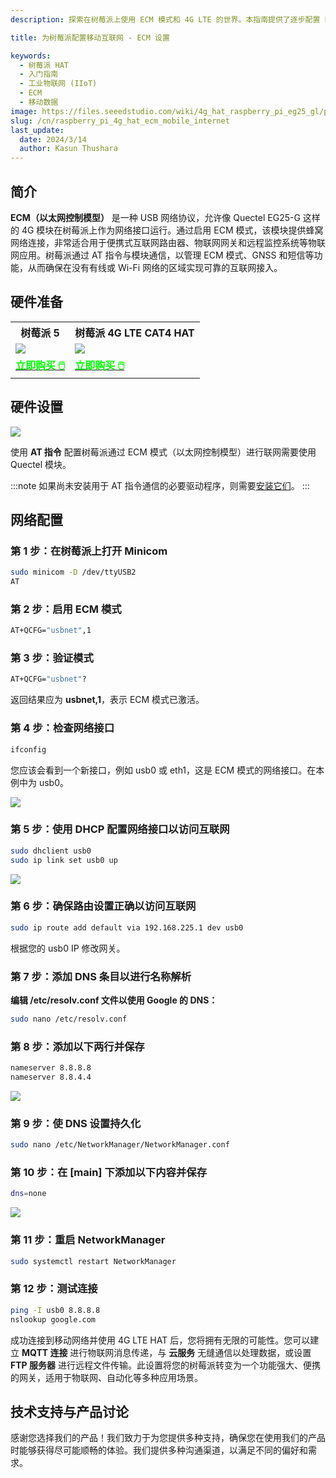 ```yaml
---
description: 探索在树莓派上使用 ECM 模式和 4G LTE 的世界。本指南提供了逐步配置 ECM（以太网控制模型）实现蜂窝网络连接的说明，为您的项目提供无缝的互联网接入。

title: 为树莓派配置移动互联网 - ECM 设置

keywords:
  - 树莓派 HAT
  - 入门指南
  - 工业物联网 (IIoT)
  - ECM
  - 移动数据
image: https://files.seeedstudio.com/wiki/4g_hat_raspberry_pi_eg25_gl/power2.webp
slug: /cn/raspberry_pi_4g_hat_ecm_mobile_internet
last_update:
  date: 2024/3/14
  author: Kasun Thushara
---
```


## 简介

**ECM（以太网控制模型）** 是一种 USB 网络协议，允许像 Quectel EG25-G 这样的 4G 模块在树莓派上作为网络接口运行。通过启用 ECM 模式，该模块提供蜂窝网络连接，非常适合用于便携式互联网路由器、物联网网关和远程监控系统等物联网应用。树莓派通过 AT 指令与模块通信，以管理 ECM 模式、GNSS 和短信等功能，从而确保在没有有线或 Wi-Fi 网络的区域实现可靠的互联网接入。

## 硬件准备

<div class="table-center">
  <table align="center">
    <tr>
        <th>树莓派 5</th>
        <th>树莓派 4G LTE CAT4 HAT</th>
    </tr>
    <tr>
        <td><div style={{textAlign:'center'}}><img src="https://media-cdn.seeedstudio.com/media/catalog/product/cache/bb49d3ec4ee05b6f018e93f896b8a25d/1/-/1-102110919-raspberry-pi-5-8gb-45font.jpg" style={{width:250, height:'auto'}}/></div></td>    
        <td><div style={{textAlign:'center'}}><img src="https://media-cdn.seeedstudio.com/media/catalog/product/cache/bb49d3ec4ee05b6f018e93f896b8a25d/1/_/1_23_1.jpg" style={{width:250, height:'auto'}}/></div></td>
    </tr>
    <tr>
        <td><div class="get_one_now_container" style={{textAlign: 'center'}}>
          <a class="get_one_now_item" href="https://www.seeedstudio.com/Raspberry-Pi-5-8GB-p-5810.html" target="_blank">
              <strong><span><font color={'FFFFFF'} size={"4"}> 立即购买 🖱️</font></span></strong>
          </a>
      </div></td>
        <td><div class="get_one_now_container" style={{textAlign: 'center'}}>
          <a class="get_one_now_item" href="https://www.seeedstudio.com/LTE-CAT-4-EG25-GL-HAT-for-Raspberry-Pi-p-6325.html" target="_blank">
              <strong><span><font color={'FFFFFF'} size={"4"}> 立即购买 🖱️</font></span></strong>
          </a>
      </div></td>
    </tr>
  </table>
</div>

## 硬件设置

<div style={{textAlign:'center'}}><img src="https://files.seeedstudio.com/wiki/4g_hat_raspberry_pi_eg25_gl/sms_setup.png" style={{width:800}}/></div>

使用 **AT 指令** 配置树莓派通过 ECM 模式（以太网控制模型）进行联网需要使用 Quectel 模块。

:::note
如果尚未安装用于 AT 指令通信的必要驱动程序，则需要[安装它们](https://wiki.seeedstudio.com/cn/getting_started_raspberry_pi_4g_lte_hat/#raspberry-pi)。
:::

## 网络配置

### 第 1 步：在树莓派上打开 Minicom

```bash
sudo minicom -D /dev/ttyUSB2
AT
```

### 第 2 步：启用 ECM 模式

```bash
AT+QCFG="usbnet",1
```

### 第 3 步：验证模式

```bash
AT+QCFG="usbnet"?
```
返回结果应为 **usbnet,1**，表示 ECM 模式已激活。

### 第 4 步：检查网络接口

```bash
ifconfig
```

您应该会看到一个新接口，例如 usb0 或 eth1，这是 ECM 模式的网络接口。在本例中为 usb0。

<div style={{ textAlign: 'center' }}>
  <img 
    src="https://files.seeedstudio.com/wiki/4g_hat_raspberry_pi_eg25_gl/ifconfig_usb0.PNG" 
    style={{ width: 600}} 
  />
</div>

### 第 5 步：使用 DHCP 配置网络接口以访问互联网

```bash
sudo dhclient usb0
sudo ip link set usb0 up
```
<div style={{ textAlign: 'center' }}>
  <img 
    src="https://files.seeedstudio.com/wiki/4g_hat_raspberry_pi_eg25_gl/usb0-dhcp.png" 
    style={{ width: 600}} 
  />
</div>

### 第 6 步：确保路由设置正确以访问互联网

```bash
sudo ip route add default via 192.168.225.1 dev usb0
```
根据您的 usb0 IP 修改网关。

### 第 7 步：添加 DNS 条目以进行名称解析

**编辑 /etc/resolv.conf 文件以使用 Google 的 DNS：**

```bash
sudo nano /etc/resolv.conf
```

### 第 8 步：添加以下两行并保存

```bash
nameserver 8.8.8.8
nameserver 8.8.4.4
```

<div style={{ textAlign: 'center' }}>
  <img 
    src="https://files.seeedstudio.com/wiki/4g_hat_raspberry_pi_eg25_gl/GoogleDNS.PNG" 
    style={{ width: 600}} 
  />
</div>

### 第 9 步：使 DNS 设置持久化

```bash
sudo nano /etc/NetworkManager/NetworkManager.conf
```

### 第 10 步：在 [main] 下添加以下内容并保存

```bash
dns=none
```
<div style={{ textAlign: 'center' }}>
  <img 
    src="https://files.seeedstudio.com/wiki/4g_hat_raspberry_pi_eg25_gl/DNS.PNG" 
    style={{ width: 600}} 
  />
</div>

### 第 11 步：重启 NetworkManager

```bash
sudo systemctl restart NetworkManager
```

### 第 12 步：测试连接

```bash
ping -I usb0 8.8.8.8
nslookup google.com
```
成功连接到移动网络并使用 4G LTE HAT 后，您将拥有无限的可能性。您可以建立 **MQTT 连接** 进行物联网消息传递，与 **云服务** 无缝通信以处理数据，或设置 **FTP 服务器** 进行远程文件传输。此设置将您的树莓派转变为一个功能强大、便携的网关，适用于物联网、自动化等多种应用场景。

## 技术支持与产品讨论

感谢您选择我们的产品！我们致力于为您提供多种支持，确保您在使用我们的产品时能够获得尽可能顺畅的体验。我们提供多种沟通渠道，以满足不同的偏好和需求。

<div class="button_tech_support_container">
<a href="https://forum.seeedstudio.com/" class="button_forum"></a> 
<a href="https://www.seeedstudio.com/contacts" class="button_email"></a>
</div>

<div class="button_tech_support_container">
<a href="https://discord.gg/eWkprNDMU7" class="button_discord"></a> 
<a href="https://github.com/Seeed-Studio/wiki-documents/discussions/69" class="button_discussion"></a>
</div>